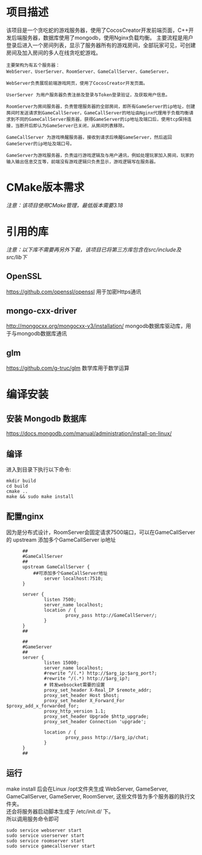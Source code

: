 # 项目描述
  该项目是一个贪吃蛇的游戏服务器，使用了CocosCreator开发前端页面，C++开发后端服务器，数据库使用了mongodb，使用Nginx负载均衡。
	主要流程是用户登录后进入一个房间列表，显示了服务器所有的游戏房间，全部玩家可见，可创建房间及加入房间的多人在线贪吃蛇游戏。
	
	主要架构为有五个服务器：
	WebServer、UserServer、RoomServer、GameCallServer、GameServer。
	
	WebServer负责展现前端游戏网页，使用了CocosCreator开发页面。

	UserServer 为用户服务器负责注册及登录与Token登录验证，及获取用户信息。

	RoomServer为房间服务器，负责管理服务器的全部房间，即所有GameServer的ip地址，创建房间时发送请求到GameCallServer，GameCallServer的地址由Nginx代理用于负载均衡请求到不同的GameCallServer服务器，获得GameServer的ip地址及端口后，使用tcp保持连接，当断开后即认为GameServer已关闭，从房间列表移除。

	GameCallServer 为游戏唤醒服务器，接收到请求后唤醒GameServer，然后返回GameServer的ip地址及端口号。

	GameServer为游戏服务器，负责运行游戏逻辑及与用户通讯，例如处理玩家加入房间，玩家的输入输出信息交互等，前端没有游戏逻辑只负责显示，游戏逻辑写在服务器。

# CMake版本需求

  *注意：该项目使用CMake管理，最低版本需要3.18*
  
# 引用的库
  *注意：以下库不需要再另外下载，该项目已将第三方库包含在src/include及src/lib下*
  ## OpenSSL
  https://github.com/openssl/openssl 用于加密Https通讯
  
  ## mongo-cxx-driver
  http://mongocxx.org/mongocxx-v3/installation/ mongodb数据库驱动库，用于与mongodb数据库通讯

  ## glm
  https://github.com/g-truc/glm 数学库用于数学运算
  
# 编译安装
  ## 安装 Mongodb 数据库
  https://docs.mongodb.com/manual/administration/install-on-linux/

  ## 编译
  进入到目录下执行以下命令:
  ```
  mkdir build
  cd build
  cmake ..
  make && sudo make install
  ```
  
  ## 配置nginx
  因为是分布式设计，RoomServer会固定请求7500端口，可以在GameCallServer的 upstream 添加多个GameCallServer ip地址
  ```
        ##
        #GameCallServer
        ##
        upstream GameCallServer {
			##可添加多个GameCallServer地址
                server localhost:7510;
        }

        server {
                listen 7500;
                server_name localhost;
                location / {
                        proxy_pass http://GameCallServer/;
                }
        }
        ##

        ##
        #GameServer
        ##
        server {
                listen 15000;
                server_name localhost;
                #rewrite ^/(.*) http://$arg_ip:$arg_port?;
                #rewrite ^/(.*) http://$arg_ip?;
                # 转发websocket需要的设置
                proxy_set_header X-Real_IP $remote_addr;
                proxy_set_header Host $host;
                proxy_set_header X_Forward_For $proxy_add_x_forwarded_for;
                proxy_http_version 1.1;
                proxy_set_header Upgrade $http_upgrade;
                proxy_set_header Connection 'upgrade';

                location / {
                        proxy_pass http://$arg_ip/chat;
                }
        }
        ##
  ```

  ## 运行
  make install 后会在Linux /opt文件夹生成 WebServer, GameServer, GameCallServer, GameServer, RoomServer,  这些文件皆为多个服务器的执行文件夹。<br>
  还会将服务器启动脚本生成于 /etc/init.d/ 下。<br>
  所以调用服务命令即可
  ```
  sudo service webserver start
  sudo service userserver start
  sudo service roomserver start
  sudo service gamecallserver start
  ```
